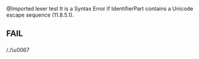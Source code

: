 @Imported lexer test
It is a Syntax Error if IdentifierPart contains a Unicode escape sequence (11.8.5.1).
## FAIL
###
/./\u0067